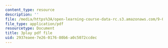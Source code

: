 ```yaml
---
content_type: resource
description: ''
file: /media/https%3A/open-learning-course-data-rc.s3.amazonaws.com/9-00sc-introduction-to-psychology-fall-2011/2937eaee7e26017680b6a0c5072ccdec_v4ur5mna060.pdf
file_type: application/pdf
resourcetype: Document
title: 3play pdf file
uid: 2937eaee-7e26-0176-80b6-a0c5072ccdec
---
```

